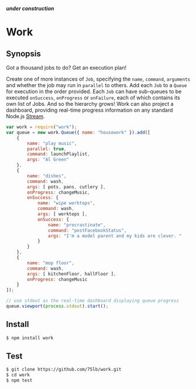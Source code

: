***under construction***

Work
====
Synopsis
--------
Got a thousand jobs to do? Get an execution plan!

Create one of more instances of `Job`, specifying the `name`, `command`, `arguments` and whether the job may run in `parallel` to others. Add each `Job` to a `Queue` for execution in the order provided. Each `Job` can have sub-queues to be executed `onSuccess`, `onProgress` or `onFailure`, each of which contains its own list of Jobs. And so the hierarchy grows! Work can also project a dashboard, providing real-time progress information on any standard Node.js <a href="http://nodejs.org/api/stream.html">Stream</a>. 

```javascript
var work = require("work");
var queue = new work.Queue({ name: "housework" }).add([
    {
        name: "play music", 
        parallel: true,
        command: launchPlaylist,
        args: "Al Green"
    },
    { 
        name: "dishes", 
        command: wash, 
        args: [ pots, pans, cutlery ],
        onProgress: changeMusic,
        onSuccess: {
            name: "wipe worktops",
            command: wash,
            args: [ worktops ],
            onSuccess: {
                name: "procrastinate",
                command: "postFacebookStatus",
                args: "I'm a model parent and my kids are clever. "
            }
        }
    },
    {
        name: "mop floor",
        command: wash,
        args: [ kitchenFloor, hallFloor ],
        onProgress: changeMusic
    }
]);

// use stdout as the real-time dashboard displaying queue progress
queue.viewport(process.stdout).start();
```

Install
-------
```sh
$ npm install work
```
Test
----
```sh
$ git clone https://github.com/75lb/work.git
$ cd work
$ npm test
```
